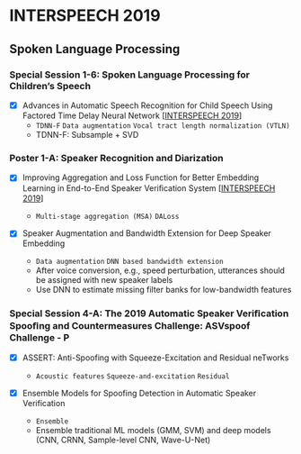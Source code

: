 # INTERSPEECH 2019

## Spoken Language Processing

### Special Session 1-6: Spoken Language Processing for Children’s Speech

- [x] Advances in Automatic Speech Recognition for Child Speech Using Factored Time Delay Neural Network [[INTERSPEECH 2019](https://www.isca-speech.org/archive/Interspeech_2019/abstracts/2980.html)]
  - `TDNN-F` `Data augmentation` `Vocal tract length normalization (VTLN)`
  - TDNN-F: Subsample + SVD

### Poster 1-A: Speaker Recognition and Diarization

- [x] Improving Aggregation and Loss Function for Better Embedding Learning in End-to-End Speaker Veriﬁcation System [[INTERSPEECH 2019](https://www.isca-speech.org/archive/Interspeech_2019/abstracts/1489.html)]
  - `Multi-stage aggregation (MSA)` `DALoss`

- [x] Speaker Augmentation and Bandwidth Extension for Deep Speaker Embedding
  - `Data augmentation` `DNN based bandwidth extension`
  - After voice conversion, e.g., speed perturbation, utterances should be assigned with new speaker labels
  - Use DNN to estimate missing filter banks for low-bandwidth features

### Special Session 4-A: The 2019 Automatic Speaker Veriﬁcation Spooﬁng and Countermeasures Challenge: ASVspoof Challenge - P

- [x] ASSERT: Anti-Spoofing with Squeeze-Excitation and Residual neTworks
  - `Acoustic features` `Squeeze-and-excitation` `Residual`

- [x] Ensemble Models for Spoofing Detection in Automatic Speaker Verification
  - `Ensemble`
  - Ensemble traditional ML models (GMM, SVM) and deep models (CNN, CRNN, Sample-level CNN, Wave-U-Net)
